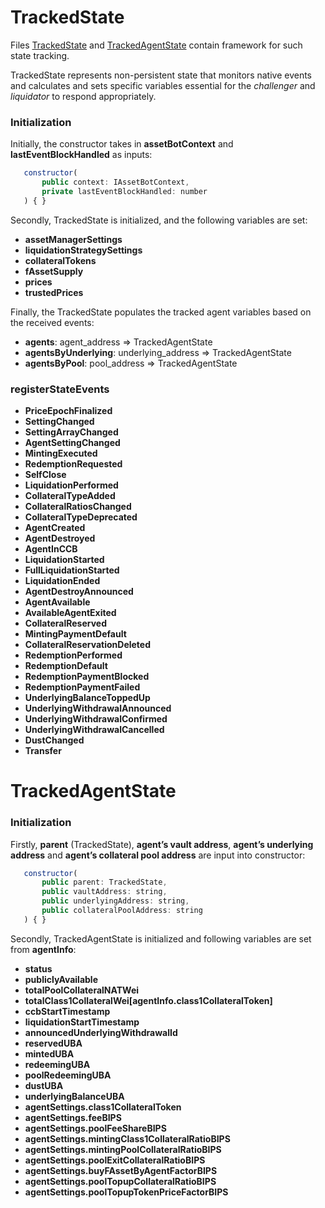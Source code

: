 # TrackedState

Files [TrackedState](../src/state/TrackedState.ts) and [TrackedAgentState](../src/state/TrackedAgentState.ts) contain framework for such state tracking.

TrackedState represents non-persistent state that monitors native events and calculates and sets specific variables essential for the *challenger* and *liquidator* to respond appropriately.

### Initialization
Initially, the constructor takes in **assetBotContext** and **lastEventBlockHandled** as inputs:
```javascript
   constructor(
       public context: IAssetBotContext,
       private lastEventBlockHandled: number
   ) { }
```

Secondly, TrackedState is initialized, and the following variables are set:
- **assetManagerSettings**
- **liquidationStrategySettings**
- **collateralTokens**
- **fAssetSupply**
- **prices**
- **trustedPrices**

Finally, the TrackedState populates the tracked agent variables based on the received events:
- **agents**: agent_address => TrackedAgentState
- **agentsByUnderlying**: underlying_address => TrackedAgentState
- **agentsByPool**: pool_address => TrackedAgentState

### registerStateEvents
- **PriceEpochFinalized**
- **SettingChanged**
- **SettingArrayChanged**
- **AgentSettingChanged**
- **MintingExecuted**
- **RedemptionRequested**
- **SelfClose**
- **LiquidationPerformed**
- **CollateralTypeAdded**
- **CollateralRatiosChanged**
- **CollateralTypeDeprecated**
- **AgentCreated**
- **AgentDestroyed**
- **AgentInCCB**
- **LiquidationStarted**
- **FullLiquidationStarted**
- **LiquidationEnded**
- **AgentDestroyAnnounced**
- **AgentAvailable**
- **AvailableAgentExited**
- **CollateralReserved**
- **MintingPaymentDefault**
- **CollateralReservationDeleted**
- **RedemptionPerformed**
- **RedemptionDefault**
- **RedemptionPaymentBlocked**
- **RedemptionPaymentFailed**
- **UnderlyingBalanceToppedUp**
- **UnderlyingWithdrawalAnnounced**
- **UnderlyingWithdrawalConfirmed**
- **UnderlyingWithdrawalCancelled**
- **DustChanged**
- **Transfer**


# TrackedAgentState

### Initialization
Firstly, **parent** (TrackedState), **agent’s vault address**, **agent’s underlying address** and **agent’s collateral pool address** are input into constructor:
```javascript
   constructor(
       public parent: TrackedState,
       public vaultAddress: string,
       public underlyingAddress: string,
       public collateralPoolAddress: string
   ) { }
```

Secondly, TrackedAgentState is initialized and following variables are set from **agentInfo**:
- **status**
- **publiclyAvailable**
- **totalPoolCollateralNATWei**
- **totalClass1CollateralWei[agentInfo.class1CollateralToken]**
- **ccbStartTimestamp**
- **liquidationStartTimestamp**
- **announcedUnderlyingWithdrawalId**
- **reservedUBA**
- **mintedUBA**
- **redeemingUBA**
- **poolRedeemingUBA**
- **dustUBA**
- **underlyingBalanceUBA**
- **agentSettings.class1CollateralToken**
- **agentSettings.feeBIPS**
- **agentSettings.poolFeeShareBIPS**
- **agentSettings.mintingClass1CollateralRatioBIPS**
- **agentSettings.mintingPoolCollateralRatioBIPS**
- **agentSettings.poolExitCollateralRatioBIPS**
- **agentSettings.buyFAssetByAgentFactorBIPS**
- **agentSettings.poolTopupCollateralRatioBIPS**
- **agentSettings.poolTopupTokenPriceFactorBIPS**

